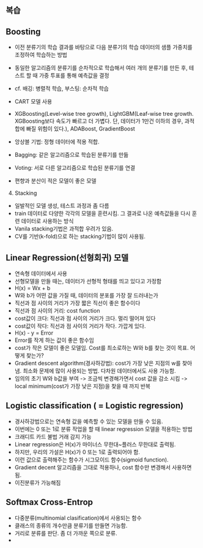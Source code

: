 ## 복습
## Boosting
- 이전 분류기의 학습 결과를 바탕으로 다음 분류기의 학습 데이터의 샘플 가중치를 조정하여 학습하는 방법
- 동일한 알고리즘의 분류기를 순차적으로 학습해서 여러 개의 분류기를 만든 후, 테스트 할 때 가중 투표를 통해 예측값을 결정
- cf. 배깅: 병렬적 학습, 부스팅: 순차적 학습
- CART 모델 사용
- XGBoosting(Level-wise tree growth), LightGBM(Leaf-wise tree growth. XGBoosting보다 속도가 빠르고 더 가볍다. 단, 데이터가 1만건 이하의 경우, 과적합에 빠질 위험이 있다.), ADABoost, GradientBoost

- 앙상블 기법: 정형 데이터에 적용 적합. 
- Bagging: 같은 알고리즘으로 학습된 분류기를 만듦
- Voting: 서로 다른 알고리즘으로 학습된 분류기를 연결

- 편향과 분산이 적은 모델이 좋은 모델


4. Stacking
- 일발적인 모델 생성, 테스트 과정과 좀 다름
- train 데이터로 다양한 각각의 모델을 훈련시킴. 그 결과로 나온 예측값들을 다시 훈련 데이터로 사용하는 방식
- Vanila stacking기법은 과적합 우려가 있음.
- CV를 기반(k-fold)으로 하는 stacking기법이 많이 사용됨.


## Linear Regression(선형회귀) 모델
- 연속형 데이터에서 사용
- 선형모델을 만들 때는, 데이터가 선형적 형태를 띄고 있다고 가정함
- H(x) = Wx + b
- W와 b가 어떤 값을 가질 때, 데이터의 분포를 가장 잘 드러내는가
- 직선과 점 사이의 거리가 가장 짧은 직선이 좋은 함수이다
- 직선과 점 사이의 거리: cost function
- cost값이 크다: 직선과 점 사이의 거리가 크다. 멀리 떨어져 있다
- cost값이 작다: 직선과 점 사이의 거리가 작다. 가깝게 있다.
- H(x) - y = Error
- Error를 작게 하는 값이 좋은 함수임
- cost가 작은 모델이 좋은 모델임. Cost를 최소로하는 W와 b를 찾는 것이 목표. 어떻게 찾는가?
- Gradient descent algorithm(경사하강법): cost가 가장 낮은 지점의 w를 찾아냄. 최소화 문제에 많이 사용되는 방법. 다차원 데이터에서도 사용 가능함. 
- 임의의 초기 W와 b값을 부여 -> 조금씩 변경해가면서 cost 값을 감소 시킴 -> local minimum(cost가 가장 낮은 지점)을 찾을 때 까지 반복

## Logistic classification ( = Logistic regression)
- 경사하강법으로는 연속형 값을 예측할 수 있는 모델을 만들 수 있음.
- 이번에는 0 또는 1로 분류 작업을 할 때 linear regression 모델을 적용하는 방법
- 크래디트 카드 불법 거래 감지 가능
- Linear regression은 H(x)가 마이너스 무한대~플러스 무한대로 출력됨.
- 하지만, 우리의 가설은 H(x)가 0 또는 1로 출력되어야 함.
- 이런 값으로 출력해주는 함수가 시그모이드 함수(sigmoid function).
- Gradient decent 알고리즘을 그대로 적용하나, cost 함수만 변경해서 사용하면 됨.
- 이진분류가 가능해짐

## Softmax Cross-Entrop
- 다중분류(multinomial clasification)에서 사용되는 함수
- 클래스의 종류의 개수만큼 분류기를 만들면 가능함.
- 거리로 분류를 판단. 좀 더 가까운 쪽으로 분류.
- 

